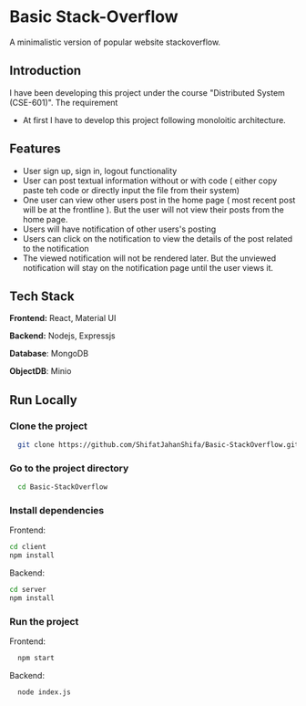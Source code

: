 
# Basic Stack-Overflow

A minimalistic version of popular website stackoverflow.  


## Introduction

I have been developing this project under the course "Distributed System (CSE-601)". The requirement 

- At first I have to develop this project following monoloitic architecture.

## Features

- User sign up, sign in, logout functionality
- User can post textual information without or with code ( either copy paste teh code or directly input the file from their system)
- One user can view other users post in the home page ( most recent post will be at the frontline ). But the user will not view their posts from the home page.
- Users will have notification of other users's posting
- Users can click on the notification to view the details of the post related to the notification
- The viewed notification will not be rendered later. But the unviewed notification will stay on the notification page until the user views it.


## Tech Stack

**Frontend:** React, Material UI

**Backend:** Nodejs, Expressjs 

**Database**: MongoDB

**ObjectDB**: Minio

## Run Locally


### Clone the project

```bash
  git clone https://github.com/ShifatJahanShifa/Basic-StackOverflow.git
```

### Go to the project directory

```bash
  cd Basic-StackOverflow
```

### Install dependencies

Frontend: 

```bash 
cd client
npm install
``` 
Backend:
    
```bash
cd server
npm install
```

### Run the project

Frontend:

```bash
  npm start
```
Backend:

```bash
  node index.js
```


